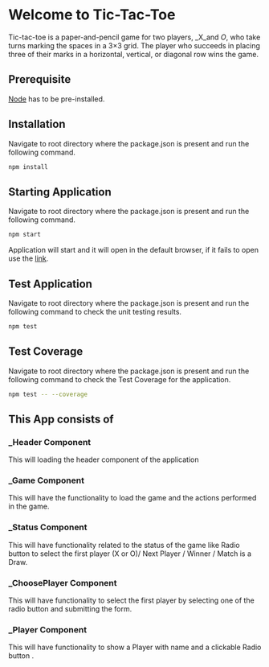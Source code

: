 # Welcome to Tic-Tac-Toe

Tic-tac-toe is a paper-and-pencil game for two players, _X_and _O_, who take turns marking the spaces in a 3×3 grid. The player who succeeds in placing three of their marks in a horizontal, vertical, or diagonal row wins the game.

## Prerequisite

[Node](https://nodejs.org/en/) has to be pre-installed.

## Installation

Navigate to root directory where the package.json is present and run the following command.

```bash
npm install
```

## Starting Application

Navigate to root directory where the package.json is present and run the following command.

```bash
npm start
```
Application will start and it will open in the default browser, if it fails to open use the [link](http://localhost:3000/).

## Test Application

Navigate to root directory where the package.json is present and run the following command to check the unit testing results.

```bash
npm test
```
## Test Coverage

Navigate to root directory where the package.json is present and run the following command to check the Test Coverage for the application.

```bash
npm test -- --coverage
```

## This App consists of 


### _Header Component
   This will loading the header component of the application
   
### _Game Component
   This will have the functionality to load the game and the actions performed in the game.

### _Status Component
   This will have functionality related to the status of the game like Radio button to select the first player (X or O)/ Next Player / Winner / Match is a Draw.
   
### _ChoosePlayer Component
   This will have functionality to select the first player by selecting one of the radio button and submitting the form.
   
### _Player Component
   This will have functionality to show a Player with name and a clickable Radio button .